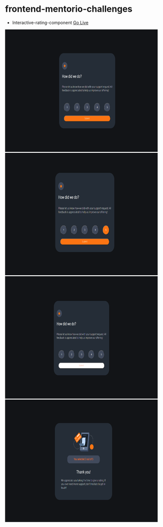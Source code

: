 # frontend-mentorio-challenges

- Interactive-rating-component [Go Live](./Interactive-rating-component/index.html)

<img src="./Interactive-rating-component/images/interactive-rating-1.png" width="500" height="400"></br>
<img src="./Interactive-rating-component/images/interactive-rating-2.png" width="500" height="400"></br>
<img src="./Interactive-rating-component/images/interactive-rating-3.png" width="500" height="400"></br>
<img src="./Interactive-rating-component/images/interactive-rating-4.png" width="500" height="400"></br>